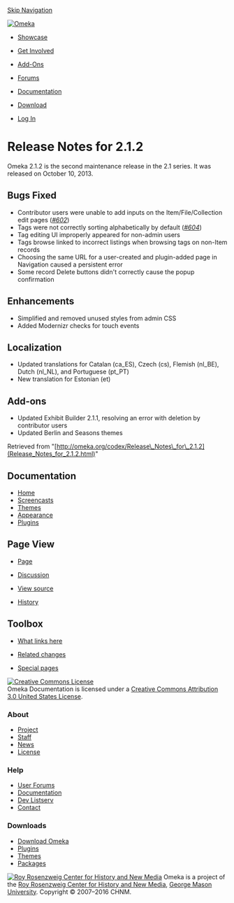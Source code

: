 <div id="wrap">

[Skip Navigation](Release_Notes_for_2.1.2.html#content)
<div id="header">

<div class="padding">

<span
id="logo">[![Omeka](http://omeka.org/ui/i/logo-horizontal-288px.gif)](../index.html)</span>
<div id="search-form">

</div>

-   <div id="nav-showcase">

    </div>

    [Showcase](../showcase.1.html)
-   <div id="nav-involved">

    </div>

    [Get Involved](../index.html%3Fp=124.html)
-   <div id="nav-addons">

    </div>

    [Add-Ons](../add-ons.1.html)
-   <div id="nav-forums">

    </div>

    [Forums](../forums/topic/mysqli-stmt.bind-result.html)
-   <div id="nav-documentation">

    </div>

    [Documentation](http://omeka.org/codex/)
-   <div id="nav-download">

    </div>

    [Download](../download.1.html)

</div>

</div>

<div id="content">

<div class="padding">

<div id="user-meta">

-   <div id="pt-login">

    </div>

    [Log
    In](http://omeka.org/c/index.php?title=Special:UserLogin&returnto=Release%20Notes%20for%202.1.2)

</div>

Release Notes for 2.1.2
=======================

<div id="primary">

Omeka 2.1.2 is the second maintenance release in the 2.1 series. It was
released on October 10, 2013.

<span id="Bugs_Fixed" class="mw-headline"> Bugs Fixed </span>
-------------------------------------------------------------

-   Contributor users were unable to add inputs on the
    Item/File/Collection edit pages
    (*[\#602](https://github.com/omeka/Omeka/issues/602)*)
-   Tags were not correctly sorting alphabetically by default
    (*[\#604](https://github.com/omeka/Omeka/issues/604)*)
-   Tag editing UI improperly appeared for non-admin users
-   Tags browse linked to incorrect listings when browsing tags on
    non-Item records
-   Choosing the same URL for a user-created and plugin-added page in
    Navigation caused a persistent error
-   Some record Delete buttons didn't correctly cause the popup
    confirmation

<span id="Enhancements" class="mw-headline"> Enhancements </span>
-----------------------------------------------------------------

-   Simplified and removed unused styles from admin CSS
-   Added Modernizr checks for touch events

<span id="Localization" class="mw-headline"> Localization </span>
-----------------------------------------------------------------

-   Updated translations for Catalan (ca\_ES), Czech (cs), Flemish
    (nl\_BE), Dutch (nl\_NL), and Portuguese (pt\_PT)
-   New translation for Estonian (et)

<span id="Add-ons" class="mw-headline"> Add-ons </span>
-------------------------------------------------------

-   Updated Exhibit Builder 2.1.1, resolving an error with deletion by
    contributor users
-   Updated Berlin and Seasons themes

<div class="printfooter">

Retrieved from
"[http://omeka.org/codex/Release\_Notes\_for\_2.1.2](Release_Notes_for_2.1.2.html)"

</div>

<div id="catlinks" class="catlinks catlinks-allhidden">

</div>

</div>

<div id="secondary">

<div class="portlet">

Documentation
-------------

-   [Home](http://omeka.org/codex/)
-   [Screencasts](http://omeka.org/codex/Screencasts)
-   [Themes](http://omeka.org/codex/Managing_Themes_2.0)
-   [Appearance](http://omeka.org/codex/Managing_Appearance_2.0)
-   [Plugins](http://omeka.org/codex/Plugins2.0)

</div>

<div class="portlet">

Page View
---------

-   <div id="nav-page">

    </div>

    [Page](Release_Notes_for_2.1.2.html)
-   <div id="nav-discussion">

    </div>

    [Discussion](http://omeka.org/c/index.php?title=Talk:Release_Notes_for_2.1.2&action=edit&redlink=1)
-   <div id="nav-view_source">

    </div>

    [View
    source](http://omeka.org/c/index.php?title=Release_Notes_for_2.1.2&action=edit)
-   <div id="nav-history">

    </div>

    [History](http://omeka.org/c/index.php?title=Release_Notes_for_2.1.2&action=history)

</div>

<div id="wiki-toolbox" class="portlet">

Toolbox
-------

-   <div id="t-whatlinkshere">

    </div>

    [What links
    here](Special:WhatLinksHere/Release_Notes_for_2.1.2.html)
-   <div id="t-recentchangeslinked">

    </div>

    [Related
    changes](Special:RecentChangesLinked/Release_Notes_for_2.1.2.html)
-   <div id="t-specialpages">

    </div>

    [Special pages](http://omeka.org/codex/Special:SpecialPages)

</div>

[![Creative Commons
License](https://i.creativecommons.org/l/by/3.0/us/88x31.png)](http://creativecommons.org/licenses/by/3.0/us/)\
Omeka Documentation is licensed under a [Creative Commons Attribution
3.0 United States
License](http://creativecommons.org/licenses/by/3.0/us/).

</div>

</div>

</div>

<div id="footer">

<div class="padding">

<div id="sitemap">

<div class="section">

### About

-   [Project](../index.html%3Fp=2.html)
-   [Staff](../index.html%3Fp=3.html)
-   [News](../blog.1.html)
-   [License](http://www.gnu.org/copyleft/gpl.html)

</div>

<div class="section">

### Help

-   [User Forums](../forums/topic/mysqli-stmt.bind-result.html)
-   [Documentation](http://omeka.org/codex/)
-   [Dev Listserv](http://groups.google.com/group/omeka-dev)
-   [Contact](http://omeka.org/contact/)

</div>

<div class="section">

### Downloads

-   [Download Omeka](../download.1.html)
-   [Plugins](../plugins.html)
-   [Themes](../download/themes/index.html)
-   [Packages](../index.html%3Fp=222.html)

</div>

</div>

<div id="chnm-meta">

<span id="chnm-logo">[![Roy Rosenzweig Center for History and New
Media](http://omeka.org/ui/i/rrchnm-logo-regular.gif)](http://chnm.gmu.edu)</span>
Omeka is a project of the [Roy Rosenzweig Center for History and New
Media](http://chnm.gmu.edu), [George Mason
University](http://www.gmu.edu). Copyright © 2007–2016 CHNM.

</div>

</div>

</div>

</div>
